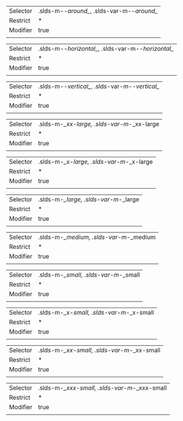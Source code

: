 
|  |  |
|-------|-------|
| Selector | .slds-m-*-around_*, .slds-var-m-*-around_* |
| Restrict | * |
| Modifier | true |
|  |  |


|  |  |
|-------|-------|
| Selector | .slds-m-*-horizontal_*, .slds-var-m-*-horizontal_* |
| Restrict | * |
| Modifier | true |
|  |  |


|  |  |
|-------|-------|
| Selector | .slds-m-*-vertical_*, .slds-var-m-*-vertical_* |
| Restrict | * |
| Modifier | true |
|  |  |


|  |  |
|-------|-------|
| Selector | .slds-m-*_xx-large, .slds-var-m-*_xx-large |
| Restrict | * |
| Modifier | true |
|  |  |


|  |  |
|-------|-------|
| Selector | .slds-m-*_x-large, .slds-var-m-*_x-large |
| Restrict | * |
| Modifier | true |
|  |  |


|  |  |
|-------|-------|
| Selector | .slds-m-*_large, .slds-var-m-*_large |
| Restrict | * |
| Modifier | true |
|  |  |


|  |  |
|-------|-------|
| Selector | .slds-m-*_medium, .slds-var-m-*_medium |
| Restrict | * |
| Modifier | true |
|  |  |


|  |  |
|-------|-------|
| Selector | .slds-m-*_small, .slds-var-m-*_small |
| Restrict | * |
| Modifier | true |
|  |  |


|  |  |
|-------|-------|
| Selector | .slds-m-*_x-small, .slds-var-m-*_x-small |
| Restrict | * |
| Modifier | true |
|  |  |


|  |  |
|-------|-------|
| Selector | .slds-m-*_xx-small, .slds-var-m-*_xx-small |
| Restrict | * |
| Modifier | true |
|  |  |


|  |  |
|-------|-------|
| Selector | .slds-m-*_xxx-small, .slds-var-m-*_xxx-small |
| Restrict | * |
| Modifier | true |
|  |  |

